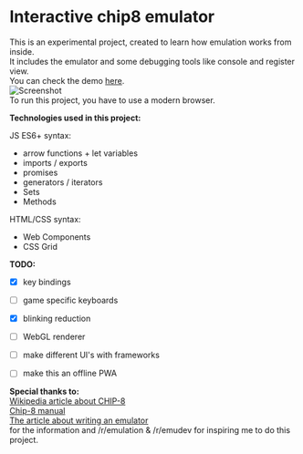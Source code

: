 # Interactive chip8 emulator  
This is an experimental project, created to learn how emulation works from inside.   
It includes the emulator and some debugging tools like console and register view.  
You can check the demo [here](https://remixer-dec.github.io/chip8emu).  
![Screenshot](https://i.imgur.com/mcZqnSS.png)  
To run this project, you have to use a modern browser.  

**Technologies used in this project:**  

JS ES6+ syntax:  
- arrow functions + let variables  
- imports / exports  
- promises  
- generators / iterators  
- Sets  
- Methods  

HTML/CSS syntax:  
- Web Components  
- CSS Grid  

**TODO:**  

 - [X] key bindings  
 - [ ] game specific keyboards  
 - [X] blinking reduction
 - [ ] WebGL renderer
 - [ ] make different UI's with frameworks  
 - [ ] make this an offline PWA  


**Special thanks to:**  
[Wikipedia article about CHIP-8](https://en.wikipedia.org/wiki/CHIP-8)  
[Chip-8 manual](http://chip8.sourceforge.net/chip8-1.1.pdf)  
[The article about writing an emulator](http://www.multigesture.net/articles/how-to-write-an-emulator-chip-8-interpreter/)  
for the information and /r/emulation & /r/emudev for inspiring me to do this project.
